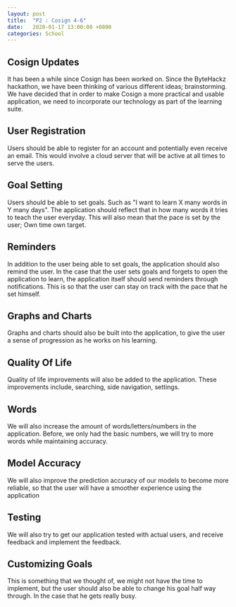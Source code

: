 ```yaml
---
layout: post
title:  "P2 : Cosign 4-6"
date:   2020-01-17 13:00:00 +0800
categories: School
---
```


## Cosign Updates
It has been a while since Cosign has been worked on. Since the ByteHackz hackathon, we have been thinking of various different ideas; brainstorming. We have decided that in order to make Cosign a more practical and usable application, we need to incorporate our technology as part of the learning suite.

## User Registration
Users should be able to register for an account and potentially even receive an email. This would involve a cloud server that will be active at all times to serve the users.

## Goal Setting
Users should be able to set goals. Such as "I want to learn X many words in Y many days". The application should reflect that in how many words it tries to teach the user everyday. This will also mean that the pace is set by the user; Own time own target.

## Reminders
In addition to the user being able to set goals, the application should also remind the user. In the case that the user sets goals and forgets to open the application to learn, the application itself should send reminders through notifications. This is so that the user can stay on track with the pace that he set himself.

## Graphs and Charts
Graphs and charts should also be built into the application, to give the user a sense of progression as he works on his learning.

## Quality Of Life
Quality of life improvements will also be added to the application. These improvements include, searching, side navigation, settings. 

## Words
We will also increase the amount of words/letters/numbers in the application. Before, we only had the basic numbers, we will try to more words while maintaining accuracy.

## Model Accuracy
We will also improve the prediction accuracy of our models to become more reliable, so that the user will have a smoother experience using the application

## Testing
We will also try to get our application tested with actual users, and receive feedback and implement the feedback.

## Customizing Goals
This is something that we thought of, we might not have the time to implement, but the user should also be able to change his goal half way through. In the case that he gets really busy.

